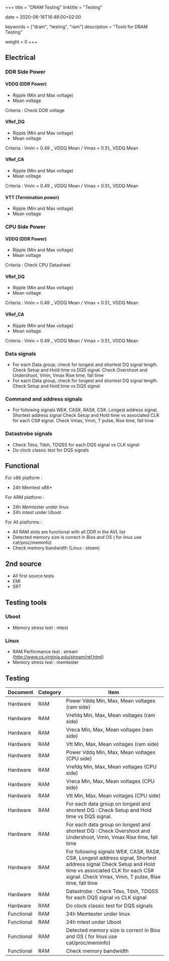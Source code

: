+++
title = "DRAM Testing"
linktitle = "Testing"

date = 2020-06-16T16:48:00+02:00

keywords = ["dram", "testing", "ram"]
description = "Tools for DRAM Testing"

weight = 0
+++

## Electrical

### DDR Side Power

#### VDDQ (DDR Power)

- Ripple (Min and Max voltage)
- Mean voltage

Criteria : Check DDR voltage

#### VRef_DQ

- Ripple (Min and Max voltage)
- Mean voltage

Criteria : Vmin = 0.49 _ VDDQ Mean / Vmax = 0.51_ VDDQ Mean

#### VRef_CA

- Ripple (Min and Max voltage)
- Mean voltage

Criteria : Vmin = 0.49 _ VDDQ Mean / Vmax = 0.51_ VDDQ Mean

#### VTT (Termination power)

- Ripple (Min and Max voltage)
- Mean voltage

### CPU Side Power

#### VDDQ (DDR Power)

- Ripple (Min and Max voltage)
- Mean voltage

Criteria : Check CPU Datasheet

#### VRef_DQ

- Ripple (Min and Max voltage)
- Mean voltage

Criteria : Vmin = 0.49 _ VDDQ Mean / Vmax = 0.51_ VDDQ Mean

#### VRef_CA

- Ripple (Min and Max voltage)
- Mean voltage

Criteria : Vmin = 0.49 _ VDDQ Mean / Vmax = 0.51_ VDDQ Mean

### Data signals

- For each Data group, check for longest and shortest DQ signal length.
  Check Setup and Hold time vs DQS signal.
  Check Overshoot and Undershoot, Vmin, Vmax Rise time, fall time
- For each Data group, check for longest and shortest DQ signal length.
  Check Setup and Hold time vs DQS signal.

### Command and address signals

- For following signals WE#, CAS#, RAS#, CS#, Longest address signal, Shortest address signal
  Check Setup and Hold time vs associated CLK for each CS# signal.
  Check Vmax, Vmin, T pulse, Rise time, fall time

### Datastrobe signals

- Check Tdss, Tdsh, TDQSS for each DQS signal vs CLK signal
- Do clock classic test for DQS signals

## Functional

For x86 platform :

- 24h Memtest x86+

For ARM platform :

- 24h Memtester under linux
- 24h mtest under Uboot

For All platforms :

- All RAM slots are functional with all DDR in the AVL list
- Detected memory size is correct in Bios and OS ( for linux use cat/proc/meminfo)
- Check memory bandwidth (Linux : steam)

## 2nd source

- All first source tests
- EMI
- SRT

## Testing tools

### Uboot

- Memory stress test : mtest

### Linux

- RAM Performance test : stream (http://www.cs.virginia.edu/stream/ref.html)
- Memory stress test : memtester

## Testing

| Document   | Category | Item                                                                                                                                                                                                         |
| ---------- | -------- | ------------------------------------------------------------------------------------------------------------------------------------------------------------------------------------------------------------ |
| Hardware   | RAM      | Power Vddq Min, Max, Mean voltages (ram side)                                                                                                                                                                |
| Hardware   | RAM      | Vrefdq Min, Max, Mean voltages (ram side)                                                                                                                                                                    |
| Hardware   | RAM      | Vreca Min, Max, Mean voltages (ram side)                                                                                                                                                                     |
| Hardware   | RAM      | Vtt Min, Max, Mean voltages (ram side)                                                                                                                                                                       |
| Hardware   | RAM      | Power Vddq Min, Max, Mean voltages (CPU side)                                                                                                                                                                |
| Hardware   | RAM      | Vrefdq Min, Max, Mean voltages (CPU side)                                                                                                                                                                    |
| Hardware   | RAM      | Vreca Min, Max, Mean voltages (CPU side)                                                                                                                                                                     |
| Hardware   | RAM      | Vtt Min, Max, Mean voltages (CPU side)                                                                                                                                                                       |
| Hardware   | RAM      | For each data group on longest and shortest DQ : Check Setup and Hold time vs DQS signal.                                                                                                                    |
| Hardware   | RAM      | For each data group on longest and shortest DQ : Check Overshoot and Undershoot, Vmin, Vmax Rise time, fall time                                                                                             |
| Hardware   | RAM      | For following signals WE#, CAS#, RAS#, CS#, Longest address signal, Shortest address signal Check Setup and Hold time vs associated CLK for each CS# signal. Check Vmax, Vmin, T pulse, Rise time, fall time |
| Hardware   | RAM      | Datastrobe : Check Tdss, Tdsh, TDQSS for each DQS signal vs CLK signal                                                                                                                                       |
| Hardware   | RAM      | Do clock classic test for DQS signals                                                                                                                                                                        |
| Functional | RAM      | 24h Memtester under linux                                                                                                                                                                                    |
| Functional | RAM      | 24h mtest under Uboot                                                                                                                                                                                        |
| Functional | RAM      | Detected memory size is correct in Bios and OS ( for linux use cat/proc/meminfo)                                                                                                                             |
| Functional | RAM      | Check memory bandwidth                                                                                                                                                                                       |
